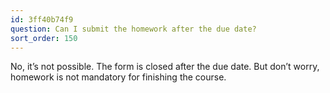 ```yaml
---
id: 3ff40b74f9
question: Can I submit the homework after the due date?
sort_order: 150
---
```


No, it’s not possible. The form is closed after the due date. But don’t worry, homework is not mandatory for finishing the course.